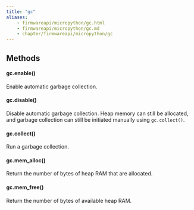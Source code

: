 ```yaml
---
title: "gc"
aliases:
    - firmwareapi/micropython/gc.html
    - firmwareapi/micropython/gc.md
    - chapter/firmwareapi/micropython/gc
---
```


## Methods

#### gc.enable()

Enable automatic garbage collection.

#### gc.disable()

Disable automatic garbage collection. Heap memory can still be allocated, and garbage collection can still be initiated manually using `gc.collect()`.

#### gc.collect()

Run a garbage collection.

#### gc.mem\_alloc()

Return the number of bytes of heap RAM that are allocated.

#### gc.mem\_free()

Return the number of bytes of available heap RAM.

